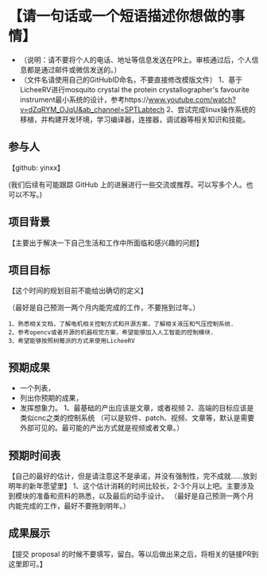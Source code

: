# 【请一句话或一个短语描述你想做的事情】

* （说明：请不要将个人的电话、地址等信息发送在PR上。审核通过后，个人信息都是通过邮件或微信发送的。）
* （文件名请使用自己的GitHubID命名，不要直接修改模版文件）
	1、基于LicheeRV进行mosquito crystal the protein crystallographer's favourite instrument最小系统的设计，参考https://www.youtube.com/watch?v=dZqRYM_OJqU&ab_channel=SPTLabtech
	2、尝试完成linux操作系统的移植，并构建开发环境，学习编译器，连接器，调试器等相关知识和技能。	


## 参与人

【github: yinxx】

(我们后续有可能跟踪 GitHub 上的进展进行一些交流或推荐。可以写多个人。也可以不写。)

## 项目背景

【主要出于解决一下自己生活和工作中所面临和感兴趣的问题】

## 项目目标

【这个时间的规划目前不能给出确切的定义】

（最好是自己预测一两个月内能完成的工作，不要拖到过年。）

	1、熟悉相关文档，了解电机相关控制方式和开源方案，了解相关液压和气压控制系统.
	2、参考opencv或者开源的机器视觉方案，希望能够加入人工智能的控制模块.
	3、希望能够按照树莓派的方式来使用LicheeRV
	
## 预期成果

* 一个列表，
* 列出你预期的成果，
* 发挥想象力。
	1、最基础的产出应该是文章，或者视频
	2、高端的目标应该是类似cnc之类的控制系统
（可以是软件、patch、视频、文章等，默认是需要外部可见的。最可能的产出方式就是视频或者文章。）

## 预期时间表

【自己的最好的估计，但是请注意这不是承诺，并没有强制性，完不成就……放到明年的新年愿望里】
	1、这个估计消耗的时间比较长，2-3个月以上吧。主要涉及到模块的准备和资料的熟悉，以及最后的动手设计。
（最好是自己预测一两个月内能完成的工作，最好不要拖到明年。）

## 成果展示

【提交 proposal 的时候不要填写，留白。等以后做出来之后，将相关的链接PR到这里即可。】
